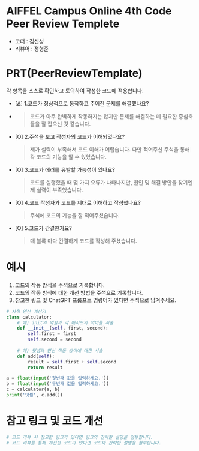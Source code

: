 # AIFFEL Campus Online 4th Code Peer Review Templete
- 코더 : 김신성
- 리뷰어 : 정형준


# PRT(PeerReviewTemplate)
각 항목을 스스로 확인하고 토의하여 작성한 코드에 적용합니다.
- [Δ] 1.코드가 정상적으로 동작하고 주어진 문제를 해결했나요?
- > 코드가 아주 완벽하게 작동하지는 않지만 문제를 해결하는 데 필요한 중심축들을 잘 잡으신 것 같습니다.
- [O] 2.주석을 보고 작성자의 코드가 이해되었나요?
  > 제가 실력이 부족해서 코드 이해가 어렵습니다. 다만 적어주신 주석을 통해 각 코드의 기능을 알 수 있었습니다.
- [O] 3.코드가 에러를 유발할 가능성이 있나요?
  > 코드를 실행했을 때 몇 가지 오류가 나타나지만, 원인 및 해결 방안을 찾기엔 제 실력이 부족했습니다.
- [O] 4.코드 작성자가 코드를 제대로 이해하고 작성했나요?
  > 주석에 코드의 기능을 잘 적어주셨습니다.
- [O] 5.코드가 간결한가요?
  > 매 블록 마다 간결하게 코드를 작성해 주셨습니다.

# 예시
1. 코드의 작동 방식을 주석으로 기록합니다.
2. 코드의 작동 방식에 대한 개선 방법을 주석으로 기록합니다.
3. 참고한 링크 및 ChatGPT 프롬프트 명령어가 있다면 주석으로 남겨주세요.
```python
# 사칙 연산 계산기
class calculator:
    # 예) init의 역할과 각 매서드의 의미를 서술
    def __init__(self, first, second):
        self.first = first
        self.second = second
    
    # 예) 덧셈과 연산 작동 방식에 대한 서술
    def add(self):
        result = self.first + self.second
        return result

a = float(input('첫번째 값을 입력하세요.')) 
b = float(input('두번째 값을 입력하세요.')) 
c = calculator(a, b)
print('덧셈', c.add()) 
```

# 참고 링크 및 코드 개선
```python
# 코드 리뷰 시 참고한 링크가 있다면 링크와 간략한 설명을 첨부합니다.
# 코드 리뷰를 통해 개선한 코드가 있다면 코드와 간략한 설명을 첨부합니다.
```
